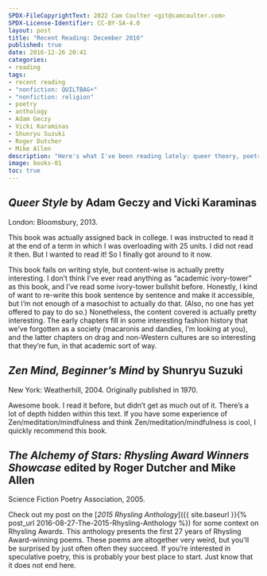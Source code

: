 ```yaml
---
SPDX-FileCopyrightText: 2022 Cam Coulter <git@camcoulter.com>
SPDX-License-Identifier: CC-BY-SA-4.0
layout: post
title: "Recent Reading: December 2016"
published: true
date: 2016-12-26 20:41
categories:
- reading
tags:
- recent reading
- "nonfiction: QUILTBAG+"
- "nonfiction: religion"
- poetry
- anthology
- Adam Geczy
- Vicki Karaminas
- Shunryu Suzuki
- Roger Dutcher
- Mike Allen
description: "Here's what I've been reading lately: queer theory, poetry, and <cite>Zen Mind, Beginner’s Mind</cite>."
image: books-01
toc: true
---
```


## <cite>Queer Style</cite> by Adam Geczy and Vicki Karaminas

<p class="bookinfo">London: Bloomsbury, 2013.</p>

This book was actually assigned back in college. I was instructed to read it at the end of a term in which I was overloading with 25 units. I did not read it then. But I wanted to read it! So I finally got around to it now.

This book fails on writing style, but content-wise is actually pretty interesting. I don’t think I’ve ever read anything as “academic ivory-tower” as this book, and I’ve read some ivory-tower bullshit before. Honestly, I kind of want to re-write this book sentence by sentence and make it accessible, but I’m not enough of a masochist to actually do that. (Also, no one has yet offered to pay to do so.) Nonetheless, the content covered is actually pretty interesting. The early chapters fill in some interesting fashion history that we’ve forgotten as a society (macaronis and dandies, I’m looking at you), and the latter chapters on drag and non-Western cultures are so interesting that they’re fun, in that academic sort of way.

## <cite>Zen Mind, Beginner’s Mind</cite> by Shunryu Suzuki

<p class="bookinfo">New York: Weatherhill, 2004. Originally published in 1970.</p>

Awesome book. I read it before, but didn’t get as much out of it. There’s a lot of depth hidden within this text. If you have some experience of Zen/meditation/mindfulness and think Zen/meditation/mindfulness is cool, I quickly recommend this book.

## <cite>The Alchemy of Stars: Rhysling Award Winners Showcase</cite> edited by Roger Dutcher and Mike Allen

<p class="bookinfo">Science Fiction Poetry Association, 2005.</p>

Check out my post on the [<cite>2015 Rhysling Anthology</cite>]({{ site.baseurl }}{% post_url 2016-08-27-The-2015-Rhysling-Anthology %}) for some context on Rhysling Awards. This anthology presents the first 27 years of Rhysling Award-winning poems. These poems are altogether  very weird, but you’ll be surprised by just often often they succeed. If you’re interested in speculative poetry, this is probably your best place to start. Just know that it does not end here.
